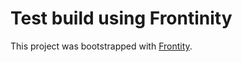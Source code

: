 # Test build using Frontinity

This project was bootstrapped with [Frontity](https://frontity.org/).